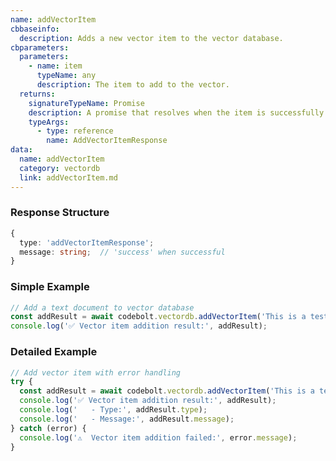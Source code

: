 ```yaml
---
name: addVectorItem
cbbaseinfo:
  description: Adds a new vector item to the vector database.
cbparameters:
  parameters:
    - name: item
      typeName: any
      description: The item to add to the vector.
  returns:
    signatureTypeName: Promise
    description: A promise that resolves when the item is successfully added.
    typeArgs:
      - type: reference
        name: AddVectorItemResponse
data:
  name: addVectorItem
  category: vectordb
  link: addVectorItem.md
---
```

<CBBaseInfo/> 
<CBParameters/>

### Response Structure
```typescript
{
  type: 'addVectorItemResponse';
  message: string;  // 'success' when successful
}
```

### Simple Example
```js
// Add a text document to vector database
const addResult = await codebolt.vectordb.addVectorItem('This is a test document for vector database');
console.log('✅ Vector item addition result:', addResult);
```

### Detailed Example
```js
// Add vector item with error handling
try {
  const addResult = await codebolt.vectordb.addVectorItem('This is a test document for vector database');
  console.log('✅ Vector item addition result:', addResult);
  console.log('   - Type:', addResult.type);
  console.log('   - Message:', addResult.message);
} catch (error) {
  console.log('⚠️  Vector item addition failed:', error.message);
}
```
